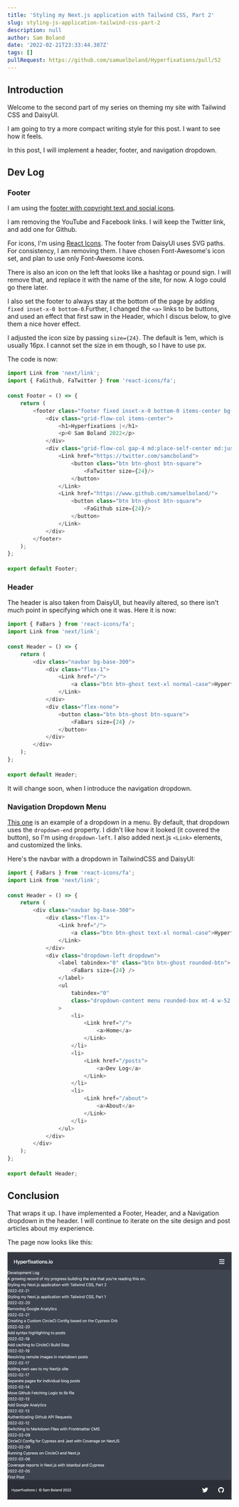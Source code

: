 ```yaml
---
title: 'Styling my Next.js application with Tailwind CSS, Part 2'
slug: styling-js-application-tailwind-css-part-2
description: null
author: Sam Boland
date: '2022-02-21T23:33:44.387Z'
tags: []
pullRequest: https://github.com/samuelboland/Hyperfixations/pull/52
---
```


## Introduction

Welcome to the second part of my series on theming my site with Tailwind CSS and DaisyUI.

I am going to try a more compact writing style for this post. I want to see how it feels.

In this post, I will implement a header, footer, and navigation dropdown.

## Dev Log

### Footer

I am using the [footer with copyright text and social icons](https://daisyui.com/components/footer/#footer-with-copyright-text-and-social-icons).

I am removing the YouTube and Facebook links. I will keep the Twitter link, and add one for Github.

For icons, I'm using [React Icons](react-icons.github.io). The footer from DaisyUI uses SVG paths. For consistency, I am removing them. I have chosen Font-Awesome's icon set, and plan to use only Font-Awesome icons.

There is also an icon on the left that looks like a hashtag or pound sign. I will remove that, and replace it with the name of the site, for now. A logo could go there later.

I also set the footer to always stay at the bottom of the page by adding `fixed inset-x-0 bottom-0`.Further, I changed the `<a>` links to be buttons, and used an effect that first saw in the Header, which I discus below, to give them a nice hover effect.

I adjusted the icon size by passing `size={24}`. The default is 1em, which is usually 16px. I cannot set the size in em though, so I have to use px.

The code is now:

```js
import Link from 'next/link';
import { FaGithub, FaTwitter } from 'react-icons/fa';

const Footer = () => {
    return (
        <footer class="footer fixed inset-x-0 bottom-0 items-center bg-neutral p-4 text-neutral-content">
            <div class="grid-flow-col items-center">
                <h1>Hyperfixations |</h1>
                <p>© Sam Boland 2022</p>
            </div>
            <div class="grid-flow-col gap-4 md:place-self-center md:justify-self-end">
                <Link href="https://twitter.com/samcboland">
                    <button class="btn btn-ghost btn-square">
                        <FaTwitter size={24}/>
                    </button>
                </Link>
                <Link href="https://www.github.com/samuelboland/">
                    <button class="btn btn-ghost btn-square">
                        <FaGithub size={24}/>
                    </button>
                </Link>
            </div>
        </footer>
    );
};

export default Footer;
```

### Header

The header is also taken from DaisyUI, but heavily altered, so there isn't much point in specifying which one it was. Here it is now:

```js
import { FaBars } from 'react-icons/fa';
import Link from 'next/link';

const Header = () => {
    return (
        <div class="navbar bg-base-300">
            <div class="flex-1">
                <Link href="/">
                    <a class="btn btn-ghost text-xl normal-case">Hyperfixations.io</a>
                </Link>
            </div>
            <div class="flex-none">
                <button class="btn btn-ghost btn-square">
                    <FaBars size={24} />
                </button>
            </div>
        </div>
    );
};

export default Header;
```

It will change soon, when I introduce the navigation dropdown.

### Navigation Dropdown Menu

[This one](https://daisyui.com/components/dropdown/#dropdown-in-navbar) is an example of a dropdown in a menu. By default, that dropdown uses the `dropdown-end` property. I didn't like how it looked (it covered the button), so I'm using `dropdown-left`. I also added next.js `<Link>` elements, and customized the links.

Here's the navbar with a dropdown in TailwindCSS and DaisyUI:

```js
import { FaBars } from 'react-icons/fa';
import Link from 'next/link';

const Header = () => {
    return (
        <div class="navbar bg-base-300">
            <div class="flex-1">
                <Link href="/">
                    <a class="btn btn-ghost text-xl normal-case">Hyperfixations.io</a>
                </Link>
            </div>
            <div class="dropdown-left dropdown">
                <label tabindex="0" class="btn btn-ghost rounded-btn">
                    <FaBars size={24} />
                </label>
                <ul
                    tabindex="0"
                    class="dropdown-content menu rounded-box mt-4 w-52 bg-base-100 p-2 shadow"
                >
                    <li>
                        <Link href="/">
                            <a>Home</a>
                        </Link>
                    </li>
                    <li>
                        <Link href="/posts">
                            <a>Dev Log</a>
                        </Link>
                    </li>
                    <li>
                        <Link href="/about">
                            <a>About</a>
                        </Link>
                    </li>
                </ul>
            </div>
        </div>
    );
};

export default Header;
```

## Conclusion

That wraps it up. I have implemented a Footer, Header, and a Navigation dropdown in the header. I will continue to iterate on the site design and post articles about my experience.

The page now looks like this:

![Screenshot of my site showing a nice header and footer, but no styling in the body yet](../images/Screen%20Shot%202022-02-22%20at%209.33.32%20PM.png)
